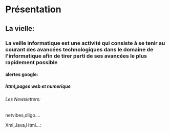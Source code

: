 <h1>Présentation</h1>
<h2>La vielle:</h2>
<h3>La veille informatique est une activité qui consiste à se tenir au courant des avancées technologiques dans le domaine de l'informatique afin de tirer parti de ses avancées le plus rapidement possible</h3>


<h4>alertes google:</h4>
<h5>html,pages web et numerique</h5>


<h6>Les Newsletters:</h6>
<h7>netvibes,diigo....</h7>
 
 
<h8>Xml,Java,Html...:</h8>
